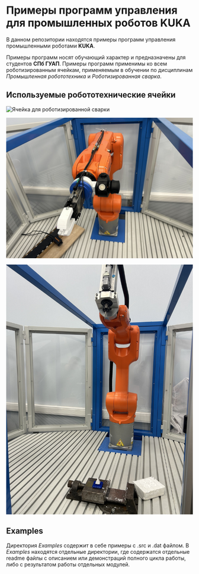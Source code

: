 # Примеры программ управления для промышленных роботов KUKA

В данном репозитории находятся примеры программ управления промышленными роботами **KUKA**. 

Примеры программ носят обучающий характер и предназначены для студентов **СПб ГУАП**. Примеры программ применимы ко всем роботизированным ячейкам, применяемым в обучении по дисциплинам *Промышленная робототехника* и *Роботизированная сварка*.

## Используемые робототехнические ячейки
![Ячейка для роботизированной сварки](media/photos/kr8-arc.JPG "Сварочная ячейка")

![Ячейка для паллетирования](media/photos/kr10-pallette.JPG "Ячейка для паллетирования")

![Ячейка для фрезеровки](media/photos/kr10-frez.JPG "Ячейка для фрезеровки")

## Examples

Директория *Examples* содержит в себе примеры с .src и .dat файлом. В *Examples* находятся отдельные директории, где содержатся отдельные readme файлы с описанием или демонстраций полного цикла работы, либо с результатом работы отдельных модулей.

